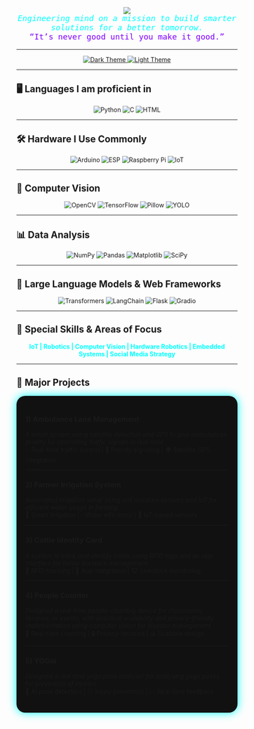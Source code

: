 <!-- Header -->
<p align="center">
  <img src="https://capsule-render.vercel.app/api?type=waving&color=00FFFF,7F00FF&height=160&section=header&text=Shaurya%20Gupta&fontSize=56&fontWeight=700&fontColor=00FFFF&animation=fadeIn" />
</p>

<p align="center" style="font-family: monospace; color:#00FFFF; font-size:18px; margin-top:-15px;">
  <i>Engineering mind on a mission to build smarter solutions for a better tomorrow.</i><br>
  <span style="color:#7F00FF;">“It’s never good until you make it good.”</span>
</p>

---

<!-- Dark/Light Theme Toggle Badge -->
<p align="center">
  <a href="https://github.com/shaurya-g123?tab=overview&theme=dark" target="_blank">
    <img src="https://img.shields.io/badge/Theme-Dark-121212?style=for-the-badge&logo=github&logoColor=00FFFF" alt="Dark Theme" />
  </a>
  <a href="https://github.com/shaurya-g123?tab=overview&theme=light" target="_blank">
    <img src="https://img.shields.io/badge/Theme-Light-F0F0F0?style=for-the-badge&logo=github&logoColor=7F00FF" alt="Light Theme" />
  </a>
</p>

---

## 🖥️ Languages I am proficient in

<p align="center">
  <img alt="Python" src="https://img.shields.io/badge/Python-3776AB?style=for-the-badge&logo=python&logoColor=white" />
  <img alt="C" src="https://img.shields.io/badge/C-00599C?style=for-the-badge&logo=c&logoColor=white" />
  <img alt="HTML" src="https://img.shields.io/badge/HTML-E34F26?style=for-the-badge&logo=html5&logoColor=white" />
</p>

---

## 🛠️ Hardware I Use Commonly

<p align="center">
  <img alt="Arduino" src="https://img.shields.io/badge/Arduino-00979D?style=for-the-badge&logo=arduino&logoColor=white" />
  <img alt="ESP" src="https://img.shields.io/badge/ESP-2C2C54?style=for-the-badge&logo=esp8266&logoColor=white" />
  <img alt="Raspberry Pi" src="https://img.shields.io/badge/Raspberry_Pi-C51A4A?style=for-the-badge&logo=raspberry-pi&logoColor=white" />
  <img alt="IoT" src="https://img.shields.io/badge/IoT-00CED1?style=for-the-badge&logo=iot&logoColor=white" />
</p>

---

## 🤖 Computer Vision

<p align="center">
  <img alt="OpenCV" src="https://img.shields.io/badge/OpenCV-5C3EE8?style=for-the-badge&logo=opencv&logoColor=white" />
  <img alt="TensorFlow" src="https://img.shields.io/badge/TensorFlow-FF6F00?style=for-the-badge&logo=tensorflow&logoColor=white" />
  <img alt="Pillow" src="https://img.shields.io/badge/Pillow-0E6BA8?style=for-the-badge&logo=pillow&logoColor=white" />
  <img alt="YOLO" src="https://img.shields.io/badge/YOLO-000000?style=for-the-badge&logo=darkreader&logoColor=white" />
</p>

---

## 📊 Data Analysis

<p align="center">
  <img alt="NumPy" src="https://img.shields.io/badge/NumPy-013243?style=for-the-badge&logo=numpy&logoColor=white" />
  <img alt="Pandas" src="https://img.shields.io/badge/Pandas-150458?style=for-the-badge&logo=pandas&logoColor=white" />
  <img alt="Matplotlib" src="https://img.shields.io/badge/Matplotlib-D3461C?style=for-the-badge&logo=matplotlib&logoColor=white" />
  <img alt="SciPy" src="https://img.shields.io/badge/SciPy-8CAAE6?style=for-the-badge" />
</p>

---

## 🤖 Large Language Models & Web Frameworks

<p align="center">
  <img alt="Transformers" src="https://img.shields.io/badge/Transformers-000000?style=for-the-badge&logo=transformers&logoColor=white" />
  <img alt="LangChain" src="https://img.shields.io/badge/LangChain-006699?style=for-the-badge" />
  <img alt="Flask" src="https://img.shields.io/badge/Flask-000000?style=for-the-badge&logo=flask&logoColor=white" />
  <img alt="Gradio" src="https://img.shields.io/badge/Gradio-000000?style=for-the-badge&logo=gradio&logoColor=white" />
</p>

---

## 🎯 Special Skills & Areas of Focus

<p align="center" style="font-weight:bold; color:#00FFFF;">
  IoT | Robotics | Computer Vision | Hardware Robotics | Embedded Systems | Social Media Strategy
</p>

---

## 🚀 Major Projects

<div style="background:#111; border-radius:20px; padding:20px; box-shadow: 0 0 20px #00FFFF;">
  
### 1) Ambulance Lane Management  
_A smart system using satellite detection and GPS to give ambulances priority by controlling traffic signals in real-time._  
💡 Real-time traffic control | 🚦 Priority signaling | 🌍 Satellite GPS integration  

---

### 2) Farmer Irrigation System  
_Automated irrigation setup using soil moisture sensors and IoT for efficient water usage in farming._  
🌱 Smart irrigation | 💧 Water efficiency | 📡 IoT-based sensors  

---

### 3) Cattle Identity Card  
_A system to track and identify cattle using RFID tags and an app interface for better livestock management._  
🐄 RFID tracking | 📱 App integration | 🐮 Livestock monitoring  

---

### 4) People Counter  
_Designed a real-time people-counting device for classrooms, libraries, or events, with practical scalability and privacy-friendly implementation using computer vision for disaster management._  
👥 Real-time counting | 🔒 Privacy-focused | 📊 Scalable design  

---

### 5) YOGai  
_Designed a real time yoga pose analyser for analysing yoga poses for prevention of injuries._  
🧘 AI pose detection | 🩺 Injury prevention | 📈 Real-time feedback  

</div>
